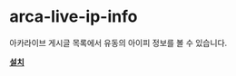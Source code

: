 # arca-live-ip-info

아카라이브 게시글 목록에서 유동의 아이피 정보를 볼 수 있습니다.

[**설치**](https://raw.githubusercontent.com/green1052/arca-live-ip-info/main/arca-live-ip-info.user.js)
